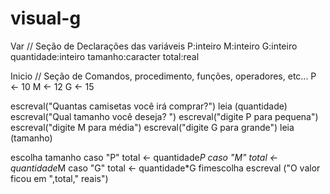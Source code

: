 # visual-g
Var
// Seção de Declarações das variáveis 
P:inteiro
M:inteiro
G:inteiro
quantidade:inteiro
tamanho:caracter
total:real

Inicio
// Seção de Comandos, procedimento, funções, operadores, etc... 
P <- 10
M <- 12
G <- 15

escreval("Quantas camisetas você irá comprar?")
leia (quantidade)
escreval("Qual tamanho você deseja? ")
escreval("digite P para pequena")
escreval("digite M para média")
escreval("digite G para grande")
leia (tamanho)

escolha tamanho
caso "P"
 total <- quantidade*P
caso "M"
 total <- quantidade*M
caso "G"
 total <- quantidade*G
fimescolha
escreval ("O valor ficou em ",total," reais")
